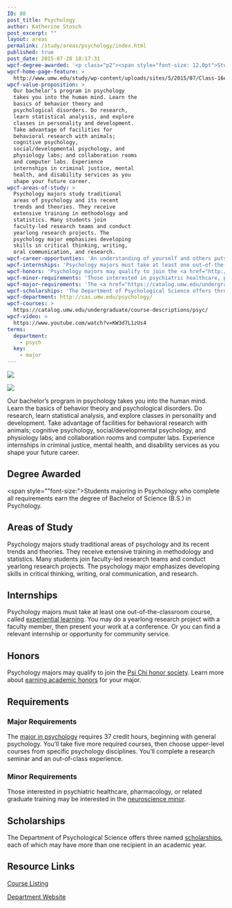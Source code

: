 ```yaml
---
ID: 80
post_title: Psychology
author: Katherine Stosch
post_excerpt: ""
layout: areas
permalink: /study/areas/psychology/index.html
published: true
post_date: 2015-07-28 18:17:31
wpcf-degree-awarded: '<p class="p2"><span style="font-size: 12.0pt">Students majoring in Psychology who complete all requirements earn the degree of Bachelor of Science (B.S.) in Psychology.</span></p>'
wpcf-home-page-feature: >
  http://www.umw.edu/study/wp-content/uploads/sites/5/2015/07/Class-16e.jpg
wpcf-value-proposition: >
  Our bachelor’s program in psychology
  takes you into the human mind. Learn the
  basics of behavior theory and
  psychological disorders. Do research,
  learn statistical analysis, and explore
  classes in personality and development.
  Take advantage of facilities for
  behavioral research with animals;
  cognitive psychology,
  social/developmental psychology, and
  physiology labs; and collaboration rooms
  and computer labs. Experience
  internships in criminal justice, mental
  health, and disability services as you
  shape your future career.
wpcf-areas-of-study: >
  Psychology majors study traditional
  areas of psychology and its recent
  trends and theories. They receive
  extensive training in methodology and
  statistics. Many students join
  faculty-led research teams and conduct
  yearlong research projects. The
  psychology major emphasizes developing
  skills in critical thinking, writing,
  oral communication, and research.
wpcf-career-opportunties: 'An understanding of yourself and others puts you in line for jobs such as business research, social work, human resource management, computer applications, counseling and case management in social service and mental health organizations, and <a href="http://cas.umw.edu/psychology/planning-for-the-future/career-options/">more</a>. Or aim for <a href="http://cas.umw.edu/psychology/planning-for-the-future/graduate-school/">graduate work</a> for a future in fields like forensic psychology, counseling, and research.'
wpcf-internships: 'Psychology majors must take at least one out-of-the-classroom course, called <a href="http://cas.umw.edu/psychology/experiential-learning/">experiential learning</a>. You may do a yearlong research project with a faculty member, then present your work at a conference. Or you can find a relevant internship or opportunity for community service.'
wpcf-honors: 'Psychology majors may qualify to join the <a href="http://cas.umw.edu/psychology/psi-chi/">Psi Chi honor society</a>. Learn more about <a href="https://catalog.umw.edu/undergraduate/academic-policies/academic-honors/">earning academic honors</a> for your major.'
wpcf-minor-requirements: 'Those interested in psychiatric healthcare, pharmacology, or related graduate training may be interested in the <a href="https://catalog.umw.edu/undergraduate/minors/neuroscience/#requirementstext">neuroscience minor</a>.'
wpcf-major-requirements: 'The <a href="https://catalog.umw.edu/undergraduate/majors/psychology/#requirementstext">major in psychology</a> requires 37 credit hours, beginning with general psychology. You’ll take five more required courses, then choose upper-level courses from specific psychology disciplines. You’ll complete a research seminar and an out-of-class experience.'
wpcf-scholarships: 'The Department of Psychological Science offers three named <a href="http://cas.umw.edu/psychology/for-students/scholarship-information/">scholarships</a>, each of which may have more than one recipient in an academic year.'
wpcf-department: http://cas.umw.edu/psychology/
wpcf-courses: >
  https://catalog.umw.edu/undergraduate/course-descriptions/psyc/
wpcf-video: >
  https://www.youtube.com/watch?v=KW3d7L1zUs4
terms:
  department:
    - psych
  key:
    - major
---
```


<!-- Types Custom Fields: -->
[![](http://www.umw.edu/study/wp-content/uploads/sites/5/2015/07/Class-16e.jpg)](http://www.umw.edu/study/wp-content/uploads/sites/5/2015/07/Class-16e.jpg)
<!-- End home-page-feature -->

<!-- video -->
[![](https://i.ytimg.com/vi/KW3d7L1zUs4/hqdefault.jpg)](https://www.youtube.com/watch?v=KW3d7L1zUs4)
<!-- End video -->

<!-- value-proposition -->
Our bachelor’s program in psychology takes you into the human mind. Learn the basics of behavior theory and psychological disorders. Do research, learn statistical analysis, and explore classes in personality and development. Take advantage of facilities for behavioral research with animals; cognitive psychology, social/developmental psychology, and physiology labs; and collaboration rooms and computer labs. Experience internships in criminal justice, mental health, and disability services as you shape your future career.
<!-- End value-proposition -->

<!-- degree-awarded -->
## Degree Awarded
<span style=""font-size:">Students majoring in Psychology who complete all requirements earn the degree of Bachelor of Science (B.S.) in Psychology.</span>
<!-- End degree-awarded -->
<!-- areas-of-study -->
## Areas of Study
Psychology majors study traditional areas of psychology and its recent trends and theories. They receive extensive training in methodology and statistics. Many students join faculty-led research teams and conduct yearlong research projects. The psychology major emphasizes developing skills in critical thinking, writing, oral communication, and research.
<!-- End areas-of-study -->

<!-- internships -->
## Internships
Psychology majors must take at least one out-of-the-classroom course, called [experiential learning]("http://cas.umw.edu/psychology/experiential-learning/"). You may do a yearlong research project with a faculty member, then present your work at a conference. Or you can find a relevant internship or opportunity for community service.
<!-- End internships -->

<!-- honors -->
## Honors
Psychology majors may qualify to join the [Psi Chi honor society]("http://cas.umw.edu/psychology/psi-chi/"). Learn more about [earning academic honors]("https://catalog.umw.edu/undergraduate/academic-policies/academic-honors/") for your major.
<!-- End honors -->

<!-- requirements -->
## Requirements

<!-- major-requirements -->
### Major Requirements
The [major in psychology]("https://catalog.umw.edu/undergraduate/majors/psychology/#requirementstext") requires 37 credit hours, beginning with general psychology. You’ll take five more required courses, then choose upper-level courses from specific psychology disciplines. You’ll complete a research seminar and an out-of-class experience.
<!-- End major-requirements -->

<!-- minor-requirements -->
### Minor Requirements
Those interested in psychiatric healthcare, pharmacology, or related graduate training may be interested in the [neuroscience minor]("https://catalog.umw.edu/undergraduate/minors/neuroscience/#requirementstext").
<!-- End minor-requirements -->

<!-- End requirements -->

<!-- scholarships -->
## Scholarships
The Department of Psychological Science offers three named [scholarships]("http://cas.umw.edu/psychology/for-students/scholarship-information/"), each of which may have more than one recipient in an academic year.
<!-- End scholarships -->

<!-- resource-links -->
## Resource Links

<!-- courses -->
[Course Listing](https://catalog.umw.edu/undergraduate/course-descriptions/psyc/)

<!-- End courses -->


<!-- department -->
[Department Website](http://cas.umw.edu/psychology/)

<!-- End department -->

<!-- End resource-links -->

<!-- End Types Custom Fields -->